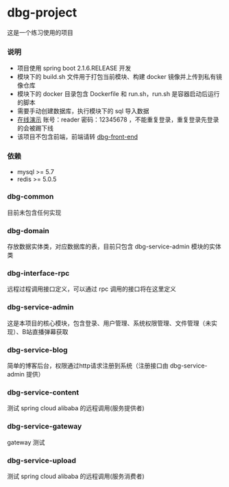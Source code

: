 # dbg-project
这是一个练习使用的项目

### 说明
* 项目使用 spring boot 2.1.6.RELEASE 开发
* 模块下的 build.sh 文件用于打包当前模块、构建 docker 镜像并上传到私有镜像仓库
* 模块下的 docker 目录包含 Dockerfile 和 run.sh，run.sh 是容器启动后运行的脚本
* 需要手动创建数据库，执行模块下的 sql 导入数据
* [在线演示](https://dbg-dev.icu:9700/) 账号：reader 密码：12345678 ，不能重复登录，重复登录先登录的会被踢下线
* 该项目不包含前端，前端请转 [dbg-front-end](https://github.com/DbgDebug/dbg-front-end)
  
### 依赖
* mysql >= 5.7
* redis >= 5.0.5

### dbg-common
目前未包含任何实现

### dbg-domain
存放数据实体类，对应数据库的表，目前只包含 dbg-service-admin 模块的实体类

### dbg-interface-rpc
远程过程调用接口定义，可以通过 rpc 调用的接口将在这里定义

### dbg-service-admin
这是本项目的核心模块，包含登录、用户管理、系统权限管理、文件管理（未实现）、B站直播弹幕获取

### dbg-service-blog
简单的博客后台，权限通过http请求注册到系统（注册接口由 dbg-service-admin 提供）

### dbg-service-content
测试 spring cloud alibaba 的远程调用(服务提供者)

### dbg-service-gateway
gateway 测试

### dbg-service-upload
测试 spring cloud alibaba 的远程调用(服务消费者)